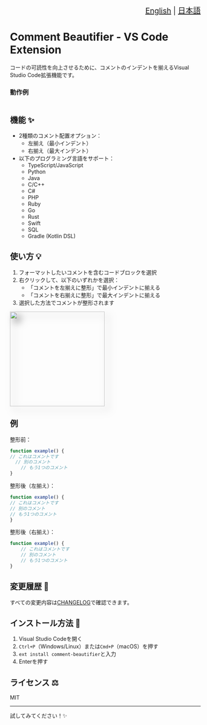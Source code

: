 <div align="right" style="font-size: 20px;">

[English](./README.md) | [日本語](./README.ja.md)

</div>

# Comment Beautifier - VS Code Extension

コードの可読性を向上させるために、コメントのインデントを揃えるVisual Studio Code拡張機能です。

### 動作例

<p align="center"><img src="" style="filter: drop-shadow(10px 10px 10px rgba(0, 0, 0, 0.5));"/></p>

## 機能 ✨

- 2種類のコメント配置オプション：
  - 左揃え（最小インデント）
  - 右揃え（最大インデント）
- 以下のプログラミング言語をサポート：
  - TypeScript/JavaScript
  - Python
  - Java
  - C/C++
  - C#
  - PHP
  - Ruby
  - Go
  - Rust
  - Swift
  - SQL
  - Gradle (Kotlin DSL)

## 使い方 💡

1. フォーマットしたいコメントを含むコードブロックを選択
2. 右クリックして、以下のいずれかを選択：
   - 「コメントを左揃えに整形」で最小インデントに揃える
   - 「コメントを右揃えに整形」で最大インデントに揃える
3. 選択した方法でコメントが整形されます

<img src="" height=250 style="filter: drop-shadow(10px 10px 10px rgba(0, 0, 0, 0.5));"></img>

## 例

整形前：
```javascript
function example() {
// これはコメントです
  // 別のコメント
    // もう1つのコメント
}
```

整形後（左揃え）：
```javascript
function example() {
// これはコメントです
// 別のコメント
// もう1つのコメント
}
```

整形後（右揃え）：
```javascript
function example() {
    // これはコメントです
    // 別のコメント
    // もう1つのコメント
}
```

## 変更履歴 📝

すべての変更内容は[CHANGELOG](./CHANGELOG.md)で確認できます。

## インストール方法 🔧

1. Visual Studio Codeを開く
2. `Ctrl+P`（Windows/Linux）または`Cmd+P`（macOS）を押す
3. `ext install comment-beautifier`と入力
4. Enterを押す

## ライセンス ⚖️

MIT

<hr>

試してみてください！✨
